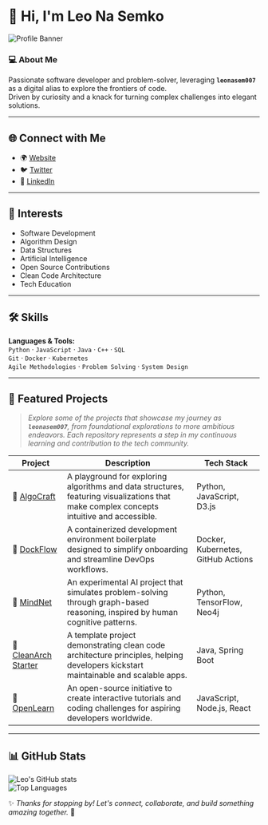 # 👋 Hi, I'm Leo Na Semko  

![Profile Banner](https://picsum.photos/1000/200?grayscale) <!-- Replace with your own banner if you want -->

### 💻 About Me  
Passionate software developer and problem-solver, leveraging **`leonasem007`** as a digital alias to explore the frontiers of code.  
Driven by curiosity and a knack for turning complex challenges into elegant solutions.  

---

## 🌐 Connect with Me  
- 🌍 [Website](https://leonasem007.dev)  
- 🐦 [Twitter](https://twitter.com/leonasem007)  
- 💼 [LinkedIn](https://linkedin.com/in/leonasem007)  

---

## 🚀 Interests  
- Software Development  
- Algorithm Design  
- Data Structures  
- Artificial Intelligence  
- Open Source Contributions  
- Clean Code Architecture  
- Tech Education  

---

## 🛠️ Skills  
**Languages & Tools:**  
`Python` · `JavaScript` · `Java` · `C++` · `SQL`  
`Git` · `Docker` · `Kubernetes`  
`Agile Methodologies` · `Problem Solving` · `System Design`  

---

## 📂 Featured Projects  
> *Explore some of the projects that showcase my journey as **`leonasem007`**, from foundational explorations to more ambitious endeavors. Each repository represents a step in my continuous learning and contribution to the tech community.*  

| Project | Description | Tech Stack |
|---------|-------------|------------|
| 🔗 [AlgoCraft](#) | A playground for exploring algorithms and data structures, featuring visualizations that make complex concepts intuitive and accessible. | Python, JavaScript, D3.js |
| 🔗 [DockFlow](#) | A containerized development environment boilerplate designed to simplify onboarding and streamline DevOps workflows. | Docker, Kubernetes, GitHub Actions |
| 🔗 [MindNet](#) | An experimental AI project that simulates problem-solving through graph-based reasoning, inspired by human cognitive patterns. | Python, TensorFlow, Neo4j |
| 🔗 [CleanArch Starter](#) | A template project demonstrating clean code architecture principles, helping developers kickstart maintainable and scalable apps. | Java, Spring Boot |
| 🔗 [OpenLearn](#) | An open-source initiative to create interactive tutorials and coding challenges for aspiring developers worldwide. | JavaScript, Node.js, React |

---

## 📊 GitHub Stats  

![Leo's GitHub stats](https://github-readme-stats.vercel.app/api?username=leonasem007&show_icons=true&theme=radical)  
![Top Languages](https://github-readme-stats.vercel.app/api/top-langs/?username=leonasem007&layout=compact&theme=radical)  

✨ *Thanks for stopping by! Let's connect, collaborate, and build something amazing together.* 🚀  
